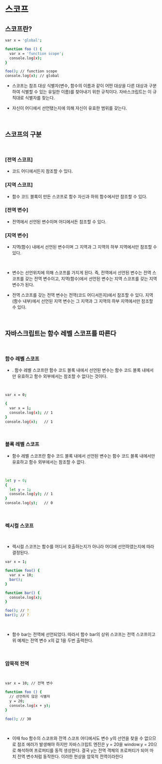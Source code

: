 # 스코프

## 스코프란?

```sh
var x = 'global';

function foo () {
  var x = 'function scope';
  console.log(x);
}

foo(); // function scope
console.log(x); // global
```

-  스코프는 참조 대상 식별자(변수, 함수의 이름과 같이 어떤 대상을 다른 대상과 구분하여 식별할 수 있는 유일한 이름)를 찾아내기 위한 규칙이다. 자바스크립트는 이 규칙대로 식별자를 찾는다.

-  자신이 어디에서 선언됐는지에 의해 자신이 유효한 범위를 갖는다.

<br/>

## 스코프의 구분

<br/>

### [전역 스코프]

-  코드 어디에서든지 참조할 수 있다.

### [지역 스코프]

-  함수 코드 블록이 만든 스코프로 함수 자신과 하위 함수에서만 참조할 수 있다.

### [전역 변수]

-  전역에서 선언된 변수이며 어디에서든 참조할 수 있다.

### [지역 변수]

-  지역(함수) 내에서 선언된 변수이며 그 지역과 그 지역의 하부 지역에서만 참조할 수 있다.

<br />

-  변수는 선언위치에 의해 스코프를 가지게 된다. 즉, 전역에서 선언된 변수는 전역 스코프를 갖는 전역 변수이고, 지역(함수)에서 선언된 변수는 지역 스코프를 갖는 지역 변수가 된다.

-  전역 스코프를 갖는 전역 변수는 전역(코드 어디서든지)에서 참조할 수 있다. 지역(함수 내부)에서 선언된 지역 변수는 그 지역과 그 지역의 하부 지역에서만 참조할 수 있다.

<br />

## 자바스크립트는 함수 레벨 스코프를 따른다

<br />

### 함수 레벨 스코프

-  . 함수 레벨 스코프란 함수 코드 블록 내에서 선언된 변수는 함수 코드 블록 내에서만 유효하고 함수 외부에서는 참조할 수 없다는 것이다.

<br />

```sh
var x = 0;

{
  var x = 1;
  console.log(x); // 1
}
console.log(x);   // 1

```

<br/>

### 블록 레벨 스코프

-  함수 레벨 스코프란 함수 코드 블록 내에서 선언된 변수는 함수 코드 블록 내에서만 유효하고 함수 외부에서는 참조할 수 없다.

<br />

```sh
let y = 0;
{
  let y = 1;
  console.log(y); // 1
}
console.log(y);   // 0

```

<br/>

### 렉시컬 스코프

<br />

-  렉시컬 스코프는 함수를 어디서 호출하는지가 아니라 어디에 선언하였는지에 따라 결정된다.

```sh
var x = 1;

function foo() {
  var x = 10;
  bar();
}

function bar() {
  console.log(x);
}

foo(); // ?
bar(); // ?
```

<br />

-  함수 bar는 전역에 선언되었다. 따라서 함수 bar의 상위 스코프는 전역 스코프이고 위 예제는 전역 변수 x의 값 1을 두번 출력한다.

<br />

### 암묵적 전역

<br />

```sh
var x = 10; // 전역 변수

function foo () {
  // 선언하지 않은 식별자
  y = 20;
  console.log(x + y);
}

foo(); // 30
```

<br />

-  이때 foo 함수의 스코프와 전역 스코프 어디에서도 변수 y의 선언을 찾을 수 없으므로 참조 에러가 발생해야 하지만 자바스크립트 엔진은 y = 20을 window.y = 20으로 해석하여 프로퍼티를 동적 생성한다. 결국 y는 전역 객체의 프로퍼티가 되어 마치 전역 변수처럼 동작한다. 이러한 현상을 암묵적 전역이라한다
